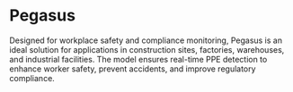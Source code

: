 # Pegasus
Designed for workplace safety and compliance monitoring, Pegasus is an ideal solution for applications in construction sites, factories, warehouses, and industrial facilities. The model ensures real-time PPE detection to enhance worker safety, prevent accidents, and improve regulatory compliance.
